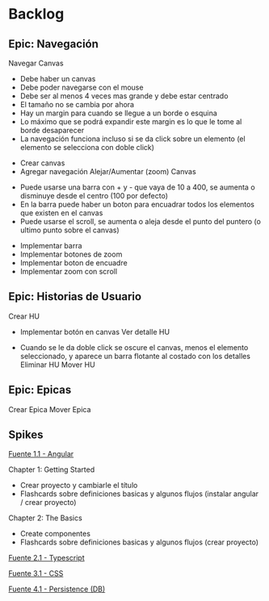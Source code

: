 # Backlog

## Epic: Navegación

Navegar Canvas
* Debe haber un canvas
* Debe poder navegarse con el mouse
* Debe ser al menos 4 veces mas grande y debe estar centrado
* El tamaño no se cambia por ahora
* Hay un margin para cuando se llegue a un borde o esquina
* Lo máximo que se podrá expandir este margin es lo que le tome al borde desaparecer
* La navegación funciona incluso si se da click sobre un elemento (el elemento se selecciona con doble click)
- Crear canvas
- Agregar navegación
Alejar/Aumentar (zoom) Canvas
* Puede usarse una barra con + y - que vaya de 10 a 400, se aumenta o disminuye desde el centro (100 por defecto)
* En la barra puede haber un boton para encuadrar todos los elementos que existen en el canvas
* Puede usarse el scroll, se aumenta o aleja desde el punto del puntero (o ultimo punto sobre el canvas)
- Implementar barra
- Implementar botones de zoom
- Implementar boton de encuadre
- Implementar zoom con scroll

## Epic: Historias de Usuario

Crear HU
- Implementar botón en canvas
Ver detalle HU
* Cuando se le da doble click se oscure el canvas, menos el elemento seleccionado, y aparece un barra flotante al costado con los detalles
Eliminar HU
Mover HU

## Epic: Epicas

Crear Epica
Mover Epica

## Spikes

[Fuente 1.1 - Angular](https://www.oreilly.com/library/view/angular-8-/9781788998437/)

Chapter 1: Getting Started

* Crear proyecto y cambiarle el título
* Flashcards sobre definiciones basicas y algunos flujos (instalar angular / crear proyecto)

Chapter 2: The Basics

* Create componentes
* Flashcards sobre definiciones basicas y algunos flujos (crear proyecto)

[Fuente 2.1 - Typescript](?)

[Fuente 3.1 - CSS](?)

[Fuente 4.1 - Persistence (DB)](?)